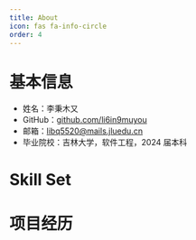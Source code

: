 ```yaml
---
title: About
icon: fas fa-info-circle
order: 4
---
```


# 基本信息

- 姓名：李秉木又
- GitHub：[github.com/li6in9muyou](https://github.com/li6in9muyou)
- 邮箱：libq5520@mails.jluedu.cn
- 毕业院校：吉林大学，软件工程，2024 届本科

# Skill Set

# 项目经历
